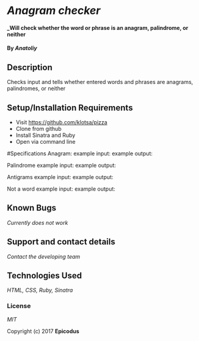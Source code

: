 
 # _Anagram checker_

#### _Will check whether the word or phrase is an anagram, palindrome, or neither

#### By _**Anatoliy**_

## Description

Checks input and tells whether entered words and phrases are anagrams, palindromes, or neither


## Setup/Installation Requirements

* Visit https://github.com/klotsa/pizza
* Clone from github
* Install Sinatra and  Ruby
* Open via command line

#Specifications
Anagram:
example input:
example output:

Palindrome
example input:
example output:

Antigrams
example input:
example output:

Not a word
example input:
example output:


## Known Bugs

_Currently does not work_

## Support and contact details

_Contact the developing team_

## Technologies Used

_HTML, CSS, Ruby, Sinatra_

### License

*MIT*

Copyright (c) 2017 **Epicodus**

